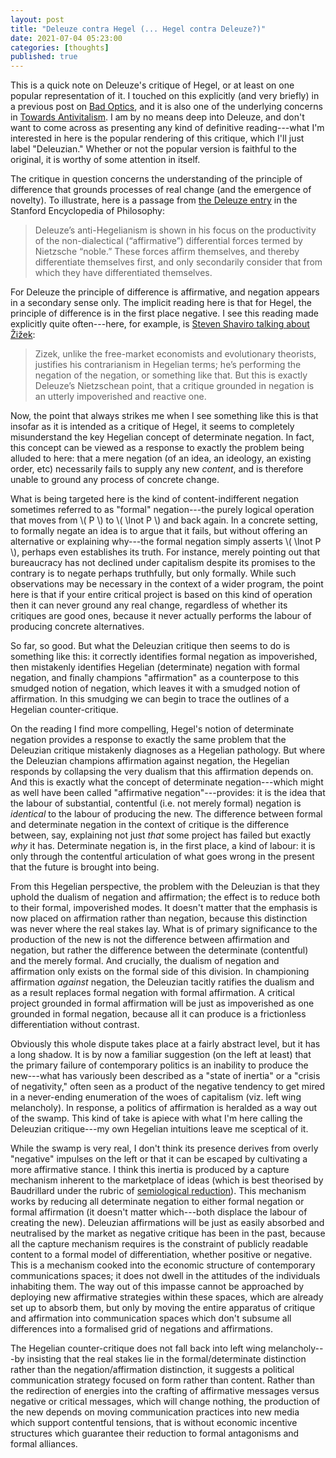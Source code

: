 ```yaml
---
layout: post
title: "Deleuze contra Hegel (... Hegel contra Deleuze?)"
date: 2021-07-04 05:23:00
categories: [thoughts]
published: true
---
```


This is a quick note on Deleuze's critique of Hegel, or at least on one popular representation of it. I touched on this explicitly (and very briefly) in a previous post on [Bad Optics]({{site.baseurl}}/2020/11/08/negation.html), and it is also one of the underlying concerns in [Towards Antivitalism]({{site.baseurl}}/2021/05/31/antivitalism.html). I am by no means deep into Deleuze, and don't want to come across as presenting any kind of definitive reading---what I'm interested in here is the popular rendering of this critique, which I'll just label "Deleuzian." Whether or not the popular version is faithful to the original, it is worthy of some attention in itself.

<!--more-->

The critique in question concerns the understanding of the principle of difference that grounds processes of real change (and the emergence of novelty). To illustrate, here is a passage from [the Deleuze entry](https://plato.stanford.edu/entries/deleuze/#DelReaOthPhi) in the Stanford Encyclopedia of Philosophy:

> Deleuze’s anti-Hegelianism is shown in his focus on the productivity of the non-dialectical (“affirmative”) differential forces termed by Nietzsche “noble.” These forces affirm themselves, and thereby differentiate themselves first, and only secondarily consider that from which they have differentiated themselves.

For Deleuze the principle of difference is affirmative, and negation appears in a secondary sense only. The implicit reading here is that for Hegel, the principle of difference is in the first place negative. I see this reading made explicitly quite often---here, for example, is [Steven Shaviro talking about Žižek](http://www.shaviro.com/Blog/?p=574):

> Zizek, unlike the free-market economists and evolutionary theorists, justifies his contrarianism in Hegelian terms; he’s performing the negation of the negation, or something like that. But this is exactly Deleuze’s Nietzschean point, that a critique grounded in negation is an utterly impoverished and reactive one.

Now, the point that always strikes me when I see something like this is that insofar as it is intended as a critique of Hegel, it seems to completely misunderstand the key Hegelian concept of determinate negation. In fact, this concept can be viewed as a response to exactly the problem being alluded to here: that a mere negation (of an idea, an ideology, an existing order, etc) necessarily fails to supply any new _content_, and is therefore unable to ground any process of concrete change.

What is being targeted here is the kind of content-indifferent negation sometimes referred to as "formal" negation---the purely logical operation that moves from \\( P \\) to \\( \lnot P \\) and back again. In a concrete setting, to formally negate an idea is to argue that it fails, but without offering an alternative or explaining why---the formal negation simply asserts \\( \lnot P \\), perhaps even establishes its truth. For instance, merely pointing out that bureaucracy has not declined under capitalism despite its promises to the contrary is to negate perhaps truthfully, but only formally. While such observations may be necessary in the context of a wider program, the point here is that if your entire critical project is based on this kind of operation then it can never ground any real change, regardless of whether its critiques are good ones, because it never actually performs the labour of producing concrete alternatives.

So far, so good. But what the Deleuzian critique then seems to do is something like this: it correctly identifies formal negation as impoverished, then mistakenly identifies Hegelian (determinate) negation with formal negation, and finally champions "affirmation" as a counterpose to this smudged notion of negation, which leaves it with a smudged notion of affirmation. In this smudging we can begin to trace the outlines of a Hegelian counter-critique.

On the reading I find more compelling, Hegel's notion of determinate negation provides a response to exactly the same problem that the Deleuzian critique mistakenly diagnoses as a Hegelian pathology. But where the Deleuzian champions affirmation against negation, the Hegelian responds by collapsing the very dualism that this affirmation depends on. And this is exactly what the concept of determinate negation---which might as well have been called "affirmative negation"---provides: it is the idea that the labour of substantial, contentful (i.e. not merely formal) negation is _identical_ to the labour of producing the new. The difference between formal and determinate negation in the context of critique is the difference between, say, explaining not just _that_ some project has failed but exactly _why_ it has. Determinate negation is, in the first place, a kind of labour: it is only through the contentful articulation of what goes wrong in the present that the future is brought into being.

From this Hegelian perspective, the problem with the Deleuzian is that they uphold the dualism of negation and affirmation; the effect is to reduce both to their formal, impoverished modes. It doesn't matter that the emphasis is now placed on affirmation rather than negation, because this distinction was never where the real stakes lay. What is of primary significance to the production of the new is not the difference between affirmation and negation, but rather the difference between the determinate (contentful) and the merely formal. And crucially, the dualism of negation and affirmation only exists on the formal side of this division. In championing affirmation _against_ negation, the Deleuzian tacitly ratifies the dualism and as a result replaces formal negation with formal affirmation. A critical project grounded in formal affirmation will be just as impoverished as one grounded in formal negation, because all it can produce is a frictionless differentiation without contrast.

Obviously this whole dispute takes place at a fairly abstract level, but it has a long shadow. It is by now a familiar suggestion (on the left at least) that the primary failure of contemporary politics is an inability to produce the new---what has variously been described as a "state of inertia" or a "crisis of negativity," often seen as a product of the negative tendency to get mired in a never-ending enumeration of the woes of capitalism (viz. left wing melancholy). In response, a politics of affirmation is heralded as a way out of the swamp. This kind of take is apiece with what I'm here calling the Deleuzian critique---my own Hegelian intuitions leave me sceptical of it.

While the swamp is very real, I don't think its presence derives from overly "negative" impulses on the left or that it can be escaped by cultivating a more affirmative stance. I think this inertia is produced by a capture mechanism inherent to the marketplace of ideas (which is best theorised by Baudrillard under the rubric of [semiological reduction]({{site.baseurl}}/assets/pdf/baudrillard-semiological.pdf)). This mechanism works by reducing all determinate negation to either formal negation or formal affirmation (it doesn't matter which---both displace the labour of creating the new). Deleuzian affirmations will be just as easily absorbed and neutralised by the market as negative critique has been in the past, because all the capture mechanism requires is the constraint of publicly readable content to a formal model of differentiation, whether positive or negative. This is a mechanism cooked into the economic structure of contemporary communications spaces; it does not dwell in the attitudes of the individuals inhabiting them. The way out of this impasse cannot be approached by deploying new affirmative strategies within these spaces, which are already set up to absorb them, but only by moving the entire apparatus of critique and affirmation into communication spaces which don't subsume all differences into a formalised grid of negations and affirmations.

The Hegelian counter-critique does not fall back into left wing melancholy---by insisting that the real stakes lie in the formal/determinate distinction rather than the negation/affirmation distinction, it suggests a political communication strategy focused on form rather than content. Rather than the redirection of energies into the crafting of affirmative messages versus negative or critical messages, which will change nothing, the production of the new depends on moving communication practices into new media which support contentful tensions, that is without economic incentive structures which guarantee their reduction to formal antagonisms and formal alliances.
